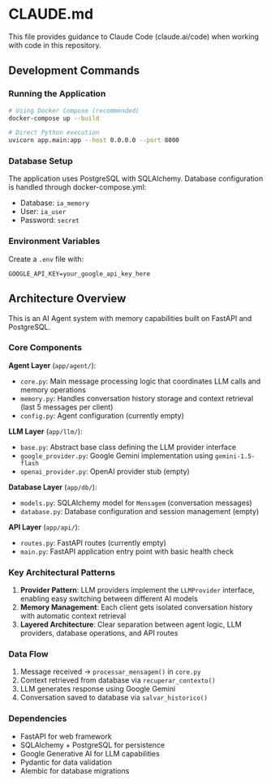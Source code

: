 # CLAUDE.md

This file provides guidance to Claude Code (claude.ai/code) when working with code in this repository.

## Development Commands

### Running the Application
```bash
# Using Docker Compose (recommended)
docker-compose up --build

# Direct Python execution
uvicorn app.main:app --host 0.0.0.0 --port 8000
```

### Database Setup
The application uses PostgreSQL with SQLAlchemy. Database configuration is handled through docker-compose.yml:
- Database: `ia_memory`
- User: `ia_user` 
- Password: `secret`

### Environment Variables
Create a `.env` file with:
```
GOOGLE_API_KEY=your_google_api_key_here
```

## Architecture Overview

This is an AI Agent system with memory capabilities built on FastAPI and PostgreSQL.

### Core Components

**Agent Layer** (`app/agent/`):
- `core.py`: Main message processing logic that coordinates LLM calls and memory operations
- `memory.py`: Handles conversation history storage and context retrieval (last 5 messages per client)
- `config.py`: Agent configuration (currently empty)

**LLM Layer** (`app/llm/`):
- `base.py`: Abstract base class defining the LLM provider interface
- `google_provider.py`: Google Gemini implementation using `gemini-1.5-flash`
- `openai_provider.py`: OpenAI provider stub (empty)

**Database Layer** (`app/db/`):
- `models.py`: SQLAlchemy model for `Mensagem` (conversation messages)
- `database.py`: Database configuration and session management (empty)

**API Layer** (`app/api/`):
- `routes.py`: FastAPI routes (currently empty)
- `main.py`: FastAPI application entry point with basic health check

### Key Architectural Patterns

1. **Provider Pattern**: LLM providers implement the `LLMProvider` interface, enabling easy switching between different AI models
2. **Memory Management**: Each client gets isolated conversation history with automatic context retrieval
3. **Layered Architecture**: Clear separation between agent logic, LLM providers, database operations, and API routes

### Data Flow
1. Message received → `processar_mensagem()` in `core.py`
2. Context retrieved from database via `recuperar_contexto()`
3. LLM generates response using Google Gemini
4. Conversation saved to database via `salvar_historico()`

### Dependencies
- FastAPI for web framework
- SQLAlchemy + PostgreSQL for persistence
- Google Generative AI for LLM capabilities
- Pydantic for data validation
- Alembic for database migrations